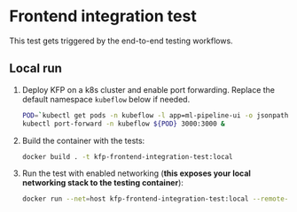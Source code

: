 # Frontend integration test

This test gets triggered by the end-to-end testing workflows.

## Local run

1. Deploy KFP on a k8s cluster and enable port forwarding. Replace the default namespace `kubeflow` below if needed.

    ```bash
    POD=`kubectl get pods -n kubeflow -l app=ml-pipeline-ui -o jsonpath='{.items[0].metadata.name}'`
    kubectl port-forward -n kubeflow ${POD} 3000:3000 &
    ```

1. Build the container with the tests:

    ```bash
    docker build . -t kfp-frontend-integration-test:local
    ```

1. Run the test with enabled networking (**this exposes your local networking stack to the testing container**):

    ```bash
    docker run --net=host kfp-frontend-integration-test:local --remote-run true
    ```
